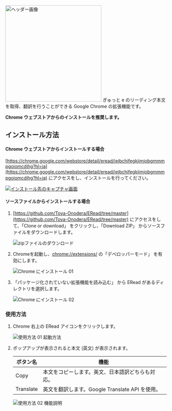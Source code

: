 <img src="https://user-images.githubusercontent.com/11432913/44605309-c78c9100-a823-11e8-83b7-fba43926f240.png" alt="ヘッダー画像" width=300px>   
ぎゅっと e のリーディング本文を取得、翻訳を行うことができる Google Chrome の拡張機能です。  

**Chrome ウェブストアからのインストールを推奨します。**
  
## インストール方法

#### Chrome ウェブストアからインストールする場合
[https://chrome.google.com/webstore/detail/eread/iejbchifegkjimjobgmmmpgoiomcdihg?hl=ja](https://chrome.google.com/webstore/detail/eread/iejbchifegkjimjobgmmmpgoiomcdihg?hl=ja) にアクセスをし、インストールを行ってください。  

[![インストール先のキャプチャ画面](https://user-images.githubusercontent.com/11432913/46360039-8babdd80-c6a5-11e8-887c-acf4faea19db.PNG)](https://chrome.google.com/webstore/detail/eread/iejbchifegkjimjobgmmmpgoiomcdihg?hl=ja)

#### ソースファイルからインストールする場合
1. [https://github.com/Toya-Onodera/ERead/tree/master](https://github.com/Toya-Onodera/ERead/tree/master) にアクセスをして、「Clone or download」 をクリックし、「Download ZIP」 からソースファイルをダウンロードします。  

    ![zipファイルのダウンロード](https://user-images.githubusercontent.com/11432913/44603617-32d36480-a81e-11e8-9e4a-a1176738598d.PNG "インストール手順01 zipファイルのダウンロード") 
  
2. Chromeを起動し、[chrome://extensions/](chrome://extensions/) の「デベロッパーモード」 を有効にします。  

    ![Chrome にインストール 01](https://user-images.githubusercontent.com/11432913/44604487-02d99080-a821-11e8-8c1f-8474671c36a8.PNG "インストール手順02 Chrome にインストール")
  
3. 「パッケージ化されていない拡張機能を読み込む」 から ERead があるディレクトリを選択します。  
  
    ![Chrome にインストール 02](https://user-images.githubusercontent.com/11432913/44604502-12f17000-a821-11e8-8e41-e04640a51cb3.PNG "インストール手順03 Chrome にインストール")
  

### 使用方法
1. Chrome 右上の ERead アイコンをクリックします。

    ![使用方法 01 起動方法](https://user-images.githubusercontent.com/11432913/44615912-0fd99c80-a880-11e8-9fd2-00f23251bf0c.PNG "使用方法 01 起動方法")

2.  ポップアップが表示されると本文 (英文) が表示されます。  
    
    |ボタン名|機能|
    |---|---|
    |Copy |本文をコピーします。英文、日本語訳どちらも対応。 |
    |Translate |英文を翻訳します。Google Translate API を使用。 |

    ![使用方法 02 機能説明](https://user-images.githubusercontent.com/11432913/44615919-3dbee100-a880-11e8-8eb4-a0e083382296.PNG "使用方法 02 機能説明")
